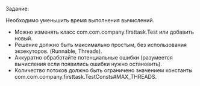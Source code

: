 Задание:

Необходимо уменьшить время выполнения вычислений.

* Можно изменять класс com.com.company.firsttask.Test или добавить новый.
* Решение должно быть максимально простым, без использования экзекуторов.
(Runnable, Threads).
* Аккуратно обработайте потенциальные ошибки (разумеется вычисления если появились ошибки нужно
остановить).
* Количество потоков должно быть ограничено значением константы com.com.company.firsttask.TestConsts#MAX_THREADS.
